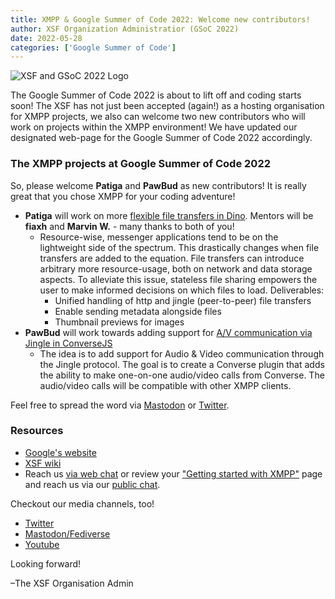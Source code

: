 ```yaml
---
title: XMPP & Google Summer of Code 2022: Welcome new contributors!
author: XSF Organization Administratior (GSoC 2022)
date: 2022-05-28
categories: ['Google Summer of Code']
---
```


![XSF and GSoC 2022 Logo](/images/logos/GSoC_2022_Logo.png)

The Google Summer of Code 2022 is about to lift off and coding starts soon! The XSF has not just been 
accepted (again!) as a hosting organisation for XMPP projects, we also can welcome two new contributors who will work on projects
within the XMPP environment! We have updated our designated web-page for the Google Summer of Code 2022 accordingly.

### The XMPP projects at Google Summer of Code 2022

So, please welcome **Patiga** and **PawBud** as new contributors! It is really great that you chose XMPP for your coding adventure!

- **Patiga** will work on more [flexible file transfers in Dino](https://summerofcode.withgoogle.com/programs/2022/projects/z9ixHTWZ). Mentors will be **fiaxh** and **Marvin W.** - many thanks to both of you!
  - Resource-wise, messenger applications tend to be on the lightweight side of the spectrum. This drastically changes when file transfers are added to the equation. File transfers can introduce arbitrary more resource-usage, both on network and data storage aspects. To alleviate this issue, stateless file sharing empowers the user to make informed decisions on which files to load. Deliverables:
    - Unified handling of http and jingle (peer-to-peer) file transfers
    - Enable sending metadata alongside files
    - Thumbnail previews for images
- **PawBud** will work towards adding support for [A/V communication via Jingle in ConverseJS](https://summerofcode.withgoogle.com/programs/2022/projects/0nRwZN19)
  - The idea is to add support for Audio & Video communication through the Jingle protocol. The goal is to create a Converse plugin that adds the ability to make one-on-one audio/video calls from Converse. The audio/video calls will be compatible with other XMPP clients.

Feel free to spread the word via [Mastodon](https://fosstodon.org/@xmpp/108358826402429966) or [Twitter](https://twitter.com/xmpp/status/1529199174729728000).

 ### Resources

- [Google's website](https://summerofcode.withgoogle.com/help)
- [XSF wiki](https://wiki.xmpp.org/web/Google_Summer_of_Code_2022)
- Reach us [via web chat](https://xmpp.org/chat#converse/room?jid=gsoc@muc.xmpp.org) or review your ["Getting started with XMPP"](https://xmpp.org/getting-started/) page and reach us via our [public chat](xmpp:gsoc@muc.xmpp.org?join).

Checkout our media channels, too!

- [Twitter](https://twitter.com/xmpp)
- [Mastodon/Fediverse](https://fosstodon.org/@xmpp/)
- [Youtube](https://www.youtube.com/c/XMPPStandardsFoundation)


Looking forward!

 –The XSF Organisation Admin
